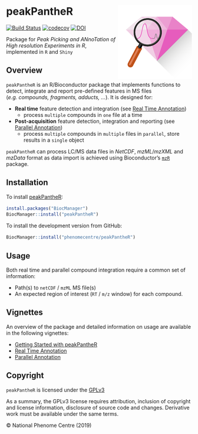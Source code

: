 

# peakPantheR <img src="man/figures/peakPantheR-logo.png" align="right" />

[![Build
Status](https://travis-ci.org/phenomecentre/peakPantheR.svg?branch=master)](https://travis-ci.org/phenomecentre/peakPantheR)
[![codecov](https://codecov.io/gh/phenomecentre/peakPantheR/branch/master/graph/badge.svg)](https://codecov.io/gh/phenomecentre/peakPantheR/branch/master)
[![DOI](https://zenodo.org/badge/116680214.svg)](https://zenodo.org/badge/latestdoi/116680214)


Package for *Peak Picking and ANnoTation of High resolution Experiments in R*, implemented in `R` and `Shiny`

## Overview

`peakPantheR` is an R/Bioconductor package that implements functions to detect, integrate and report pre-defined features in MS files (*e.g. compounds, fragments, adducts, …*). It is designed for:

  - **Real time** feature detection and integration (see [Real Time Annotation](https://phenomecentre.github.io/peakPantheR.github.io/articles/real-time-annotation.html))
      - process `multiple` compounds in `one` file at a time
  - **Post-acquisition** feature detection, integration and reporting (see [Parallel Annotation](https://phenomecentre.github.io/peakPantheR.github.io/articles/parallel-annotation.html))
      - process `multiple` compounds in `multiple` files in `parallel`, store results in a `single` object

`peakPantheR` can process LC/MS data files in *NetCDF*, *mzML*/*mzXML* and *mzData* format as data import is achieved using Bioconductor’s [`mzR`](https://bioconductor.org/packages/3.10/mzR) package.

## Installation

To install [peakPantheR](https://bioconductor.org/packages/release/bioc/html/peakPantheR.html):
``` r
install.packages("BiocManager")
BiocManager::install("peakPantheR")
```

To install the development version from GitHub:
``` r
BiocManager::install("phenomecentre/peakPantheR")
```

## Usage

Both real time and parallel compound integration require a common set of information:

  - Path(s) to `netCDF` / `mzML` MS file(s)
  - An expected region of interest (`RT` / `m/z` window) for each compound.

## Vignettes

An overview of the package and detailed information on usage are available in the following vignettes:

  - [Getting Started with peakPantheR](https://phenomecentre.github.io/peakPantheR.github.io/articles/getting-started.html)
  - [Real Time Annotation](https://phenomecentre.github.io/peakPantheR.github.io/articles/real-time-annotation.html)
  - [Parallel Annotation](https://phenomecentre.github.io/peakPantheR.github.io/articles/parallel-annotation.html)

## Copyright

`peakPantheR` is licensed under the [GPLv3](http://choosealicense.com/licenses/gpl-3.0/)

As a summary, the GPLv3 license requires attribution, inclusion of copyright and license information, disclosure of source code and changes. Derivative work must be available under the same terms.

© National Phenome Centre (2019)
